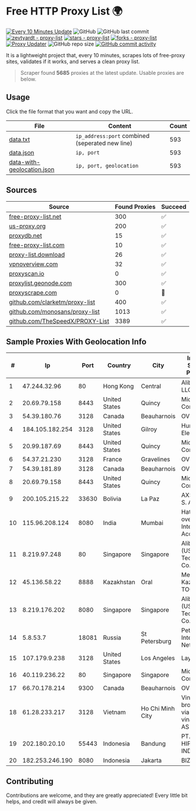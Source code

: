 
# Free HTTP Proxy List 🌍

[![Every 10 Minutes Update](https://github.com/mertguvencli/http-proxy-list/actions/workflows/main.yml/badge.svg?branch=main)](https://github.com/mertguvencli/http-proxy-list/actions/workflows/main.yml)
![GitHub](https://img.shields.io/github/license/mertguvencli/http-proxy-list)
![GitHub last commit](https://img.shields.io/github/last-commit/mertguvencli/http-proxy-list)
[![zevtyardt - proxy-list](https://img.shields.io/static/v1?label=zevtyardt&message=proxy-list&color=blue&logo=github)](https://github.com/zevtyardt/proxy-list "Go to GitHub repo")
[![stars - proxy-list](https://img.shields.io/github/stars/zevtyardt/proxy-list?style=social)](https://github.com/zevtyardt/proxy-list)
[![forks - proxy-list](https://img.shields.io/github/forks/zevtyardt/proxy-list?style=social)](https://github.com/zevtyardt/proxy-list)
[![Proxy Updater](https://github.com/zevtyardt/proxy-list/workflows/Proxy%20Updater/badge.svg)](https://github.com/zevtyardt/proxy-list/actions?query=workflow:"Proxy+Updater")
![GitHub repo size](https://img.shields.io/github/repo-size/zevtyardt/proxy-list)
[![GitHub commit activity](https://img.shields.io/github/commit-activity/m/zevtyardt/proxy-list?logo=commits)](https://github.com/zevtyardt/proxy-list/commits/main)

It is a lightweight project that, every 10 minutes, scrapes lots of free-proxy sites, validates if it works, and serves a clean proxy list.

> Scraper found **5685** proxies at the latest update. Usable proxies are below.

## Usage

Click the file format that you want and copy the URL.

|File|Content|Count|
|----|-------|-----|
|[data.txt](https://raw.githubusercontent.com/mertguvencli/http-proxy-list/main/proxy-list/data.txt)|`ip_address:port` combined (seperated new line)|593|
|[data.json](https://raw.githubusercontent.com/mertguvencli/http-proxy-list/main/proxy-list/data.json)|`ip, port`|593|
|[data-with-geolocation.json](https://raw.githubusercontent.com/mertguvencli/http-proxy-list/main/proxy-list/data-with-geolocation.json)|`ip, port, geolocation`|593|

## Sources

|Source|Found Proxies|Succeed|
|------|-------------|-------|
|[free-proxy-list.net](https://free-proxy-list.net)|300|✅|
|[us-proxy.org](https://www.us-proxy.org)|200|✅|
|[proxydb.net](http://proxydb.net)|15|✅|
|[free-proxy-list.com](https://free-proxy-list.com/?page=&port=&type%5B%5D=http&type%5B%5D=https&up_time=0&search=Search)|10|✅|
|[proxy-list.download](https://www.proxy-list.download/HTTP)|26|✅|
|[vpnoverview.com](https://vpnoverview.com/privacy/anonymous-browsing/free-proxy-servers)|32|✅|
|[proxyscan.io](https://www.proxyscan.io)|0|✅|
|[proxylist.geonode.com](https://proxylist.geonode.com/api/proxy-list?limit=300&page=1&sort_by=lastChecked&sort_type=desc&protocols=http,https)|300|✅|
|[proxyscrape.com](https://api.proxyscrape.com/v2/?request=displayproxies&protocol=http&timeout=10000&country=all&ssl=all&anonymity=all)|0|🚫|
|[github.com/clarketm/proxy-list](https://raw.githubusercontent.com/clarketm/proxy-list/master/proxy-list-raw.txt)|400|✅|
|[github.com/monosans/proxy-list](https://raw.githubusercontent.com/monosans/proxy-list/main/proxies/http.txt)|1013|✅|
|[github.com/TheSpeedX/PROXY-List](https://raw.githubusercontent.com/TheSpeedX/PROXY-List/master/http.txt)|3389|✅|


## Sample Proxies With Geolocation Info

|#|Ip|Port|Country|City|Internet Service Provider|
|-|--|----|-------|----|-------------------------|
|1|47.244.32.96|80|Hong Kong|Central|Alibaba.com LLC|
|2|20.69.79.158|8443|United States|Quincy|Microsoft Corporation|
|3|54.39.180.76|3128|Canada|Beauharnois|OVH SAS|
|4|184.105.182.254|3128|United States|Gilroy|Hurricane Electric LLC|
|5|20.99.187.69|8443|United States|Quincy|Microsoft Corporation|
|6|54.37.21.230|3128|France|Gravelines|OVH SAS|
|7|54.39.181.89|3128|Canada|Beauharnois|OVH SAS|
|8|20.69.79.158|8443|United States|Quincy|Microsoft Corporation|
|9|200.105.215.22|33630|Bolivia|La Paz|AXS Bolivia S. A.|
|10|115.96.208.124|8080|India|Mumbai|Hathway IP over Cable Internet Access|
|11|8.219.97.248|80|Singapore|Singapore|Alibaba (US) Technology Co., Ltd.|
|12|45.136.58.22|8888|Kazakhstan|Oral|Megahost Kazakhstan TOO|
|13|8.219.176.202|8080|Singapore|Singapore|Alibaba (US) Technology Co., Ltd.|
|14|5.8.53.7|18081|Russia|St Petersburg|Petersburg Internet Network ltd|
|15|107.179.9.238|3128|United States|Los Angeles|LayerHost|
|16|40.119.236.22|80|Singapore|Singapore|Microsoft Corporation|
|17|66.70.178.214|9300|Canada|Beauharnois|OVH SAS|
|18|61.28.233.217|3128|Vietnam|Ho Chi Minh City|Vinadata broadcast via vinagame AS Number|
|19|202.180.20.10|55443|Indonesia|Bandung|PT. HIPERNET INDODATA|
|20|182.253.246.190|8080|Indonesia|Jakarta|BIZNET|



## Contributing

Contributions are welcome, and they are greatly appreciated! Every
little bit helps, and credit will always be given.

